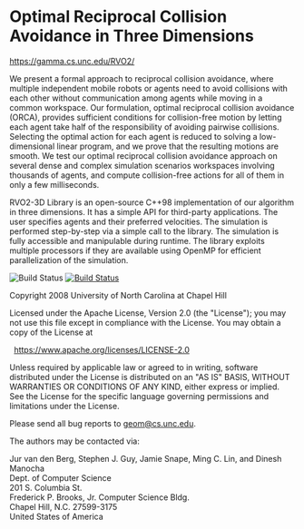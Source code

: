 Optimal Reciprocal Collision Avoidance in Three Dimensions
==========================================================

<https://gamma.cs.unc.edu/RVO2/>

We present a formal approach to reciprocal collision avoidance, where multiple
independent mobile robots or agents need to avoid collisions with each other
without communication among agents while moving in a common workspace. Our
formulation, optimal reciprocal collision avoidance (ORCA), provides sufficient
conditions for collision-free motion by letting each agent take half of the
responsibility of avoiding pairwise collisions. Selecting the optimal action for
each agent is reduced to solving a low-dimensional linear program, and we prove
that the resulting motions are smooth. We test our optimal reciprocal collision
avoidance approach on several dense and complex simulation scenarios workspaces
involving thousands of agents, and compute collision-free actions for all of
them in only a few milliseconds.

RVO2-3D Library is an open-source C++98 implementation of our algorithm in three
dimensions. It has a simple API for third-party applications. The user specifies
agents and their preferred velocities. The simulation is performed step-by-step
via a simple call to the library. The simulation is fully accessible and
manipulable during runtime. The library exploits multiple processors if they are
available using OpenMP for efficient parallelization of the simulation.

![Build Status](https://github.com/snape/RVO2-3D/workflows/ci/badge.svg?branch=master)
[![Build Status](https://travis-ci.com/snape/RVO2-3D.png?branch=master)](https://travis-ci.com/snape/RVO2-3D)

Copyright 2008 University of North Carolina at Chapel Hill

Licensed under the Apache License, Version 2.0 (the "License");
you may not use this file except in compliance with the License.
You may obtain a copy of the License at

&nbsp;&nbsp;<https://www.apache.org/licenses/LICENSE-2.0>

Unless required by applicable law or agreed to in writing, software
distributed under the License is distributed on an "AS IS" BASIS,
WITHOUT WARRANTIES OR CONDITIONS OF ANY KIND, either express or implied.
See the License for the specific language governing permissions and
limitations under the License.

Please send all bug reports to [geom@cs.unc.edu](mailto:geom@cs.unc.edu).

The authors may be contacted via:

Jur van den Berg, Stephen J. Guy, Jamie Snape, Ming C. Lin, and Dinesh Manocha  
Dept. of Computer Science  
201 S. Columbia St.  
Frederick P. Brooks, Jr. Computer Science Bldg.  
Chapel Hill, N.C. 27599-3175  
United States of America
